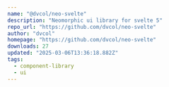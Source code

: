```yaml
---
name: "@dvcol/neo-svelte"
description: "Neomorphic ui library for svelte 5"
repo_url: "https://github.com/dvcol/neo-svelte"
author: "dvcol"
homepage: "https://github.com/dvcol/neo-svelte"
downloads: 27
updated: "2025-03-06T13:36:18.882Z"
tags: 
  - component-library
  - ui
---
```

